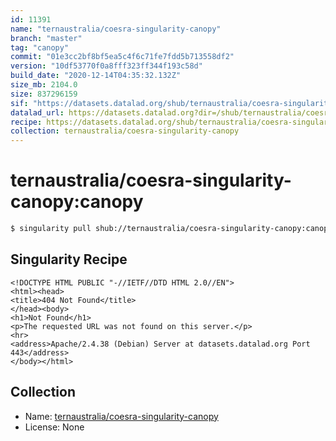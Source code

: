 ```yaml
---
id: 11391
name: "ternaustralia/coesra-singularity-canopy"
branch: "master"
tag: "canopy"
commit: "01e3cc2bf8bf5ea5c4f6c71fe7fdd5b713558df2"
version: "10df53770f0a8fff323ff344f193c58d"
build_date: "2020-12-14T04:35:32.132Z"
size_mb: 2104.0
size: 837296159
sif: "https://datasets.datalad.org/shub/ternaustralia/coesra-singularity-canopy/canopy/2020-12-14-01e3cc2b-10df5377/10df53770f0a8fff323ff344f193c58d.sif"
datalad_url: https://datasets.datalad.org?dir=/shub/ternaustralia/coesra-singularity-canopy/canopy/2020-12-14-01e3cc2b-10df5377/
recipe: https://datasets.datalad.org/shub/ternaustralia/coesra-singularity-canopy/canopy/2020-12-14-01e3cc2b-10df5377/Singularity
collection: ternaustralia/coesra-singularity-canopy
---
```


# ternaustralia/coesra-singularity-canopy:canopy

```bash
$ singularity pull shub://ternaustralia/coesra-singularity-canopy:canopy
```

## Singularity Recipe

```singularity
<!DOCTYPE HTML PUBLIC "-//IETF//DTD HTML 2.0//EN">
<html><head>
<title>404 Not Found</title>
</head><body>
<h1>Not Found</h1>
<p>The requested URL was not found on this server.</p>
<hr>
<address>Apache/2.4.38 (Debian) Server at datasets.datalad.org Port 443</address>
</body></html>
```

## Collection

 - Name: [ternaustralia/coesra-singularity-canopy](https://github.com/ternaustralia/coesra-singularity-canopy)
 - License: None

